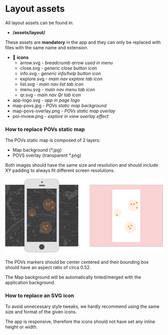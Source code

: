 # Layout assets

All layout assets can be found in:

- **/assets/layout/**

These assets are **mandatory** in the app and they can only be replaced with files with the same name and extension.

- :open_file_folder: **icons**
  - arrow.svg - _breadcrumb arrow used in menu_
  - close.svg - _generic close button icon_
  - info.svg - _generic info/help button icon_
  - explore.svg - _main nav explore tab icon_
  - list.svg - _main nav list tab icon_
  - menu.svg - _main nav menu tab icon_
  - qr.svg - _main nav Qr tab icon_
- app-logo.svg - _app in page logo_
- map-povs.jpg - _POVs static map background_
- map-povs-overlay.png - _POVs static map overlay_
- poi-inview.png - _explore in view overlay effect_

### How to replace POVs static map

The POVs static map is composed of 2 layers:

- Map background (\*.jpg)
- POVS overlay (transparent \*.png)

Both images should have the same size and resolution and should include XY padding to always fit different screen resolutions.

![How to replace POVs static map](../assets/images/how_to_static_map.jpg)

The POVs markers should be center centered and their bounding box should have an aspect ratio of circa 0.52.

The Map background will be automatically tinted/merged with the application background.

### How to replace an SVG icon

To avoid unnecessary style tweaks, we hardly recommend using the same size and format of the given icons.

The app is responsive, therefore the icons should not have set any inline height or width.
